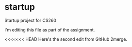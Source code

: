 # startup
Startup project for CS260


I'm editing this file as part of the assignment.

<<<<<<< HEAD
Here's the second edit from GitHub 2merge.

